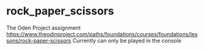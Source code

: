 # rock_paper_scissors
The Oden Project assignment 
https://www.theodinproject.com/paths/foundations/courses/foundations/lessons/rock-paper-scissors
Currently can only be played in the console
